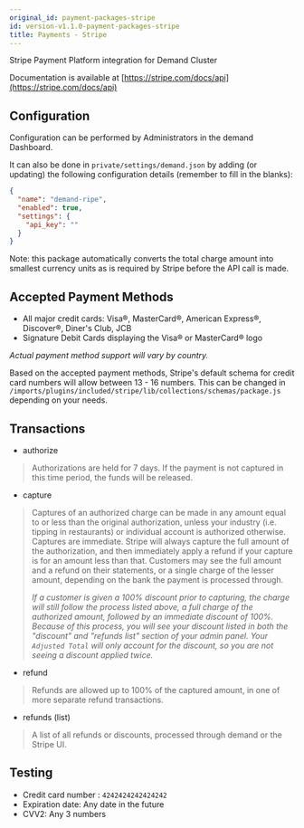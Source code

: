 ```yaml
---
original_id: payment-packages-stripe
id: version-v1.1.0-payment-packages-stripe
title: Payments - Stripe
---
```

    
Stripe Payment Platform integration for Demand Cluster

Documentation is available at [https://stripe.com/docs/api](https://stripe.com/docs/api)

## Configuration

Configuration can be performed by Administrators in the demand Dashboard.

It can also be done in `private/settings/demand.json` by adding (or updating) the following configuration details (remember to fill in the blanks):

```json
{
  "name": "demand-ripe",
  "enabled": true,
  "settings": {
    "api_key": ""
  }
}
```

Note: this package automatically converts the total charge amount into smallest currency units as is required by Stripe before the API call is made.

## Accepted Payment Methods

- All major credit cards: Visa®, MasterCard®, American Express®, Discover®, Diner's Club, JCB
- Signature Debit Cards displaying the Visa® or MasterCard® logo

_Actual payment method support will vary by country._

Based on the accepted payment methods, Stripe's default schema for credit card numbers will allow between 13 - 16 numbers. This can be changed in `/imports/plugins/included/stripe/lib/collections/schemas/package.js` depending on your needs.

## Transactions

- authorize

> Authorizations are held for 7 days. If the payment is not captured in this time period, the funds will be released.

- capture

> Captures of an authorized charge can be made in any amount equal to or less than the original authorization, unless your industry (i.e. tipping in restaurants) or individual account is authorized otherwise. Captures are immediate. Stripe will always capture the full amount of the authorization, and then immediately apply a refund if your capture is for an amount less than that. Customers may see the full amount and a refund on their statements, or a single charge of the lesser amount, depending on the bank the payment is processed through.
> 
> _If a customer is given a 100% discount prior to capturing, the charge will still follow the process listed above, a full charge of the authorized amount, followed by an immediate discount of 100%. Because of this process, you will see your discount listed in both the "discount" and "refunds list" section of your admin panel. Your `Adjusted Total` will only account for the discount, so you are not seeing a discount applied twice._

- refund

> Refunds are allowed up to 100% of the captured amount, in one of more separate refund transactions.

- refunds (list)

> A list of all refunds or discounts, processed through demand or the Stripe UI.

## Testing

- Credit card number : `4242424242424242`
- Expiration date: Any date in the future
- CVV2: Any 3 numbers
